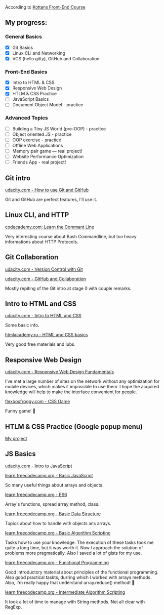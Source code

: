 According to [Kottans Front-End Course](https://github.com/kottans/frontend/blob/master/contents.md)

## My progress:

### General Basics

- [x] Git Basics
- [x] Linux CLI and Networking
- [x] VCS (hello gitty), GitHub and Collaboration

### Front-End Basics

- [x] Intro to HTML & CSS
- [x] Responsive Web Design
- [x] HTLM & CSS Practice
- [ ] JavaScript Basics
- [ ] Document Object Model - practice

### Advanced Topics

- [ ] Building a Tiny JS World (pre-OOP) - practice
- [ ] Object oriented JS - practice
- [ ] OOP exercise - practice
- [ ] Offline Web Applications
- [ ] Memory pair game — real project!
- [ ] Website Performance Optimization
- [ ] Friends App - real project!

## Git intro

[udacity.com - How to use Git and GitHub](./0_git_intro/udacity_git_intro.png)

Git and GitHub are perfect features, I'll use it.

## Linux CLI, and HTTP

[codecademy.com: Learn the Commant Line](./1_task_linux_cli/Completed.png)

Very interesting course about Bash Commandline,
but too heavy informations about HTTP Protocols.

## Git Collaboration

[udacity.com - Version Control with Git](./2_git_collaboration/what_is_version_control.png)

[udacity.com - GitHub and Collaboration](./2_git_collaboration/github_collaboration.png)

Mostly repiting of the Git intro at stage 0 with couple remarks.

## Intro to HTML and CSS

[udacity.com - Intro to HTML and CSS](./3_task_html_css_intro/html_css_intro.png)

Some basic info.

[htmlacademy.ru - HTML and CSS basics](./3_task_html_css_intro/htmlacademy.ru.png)

Very good free materials and lubs.

## Responsive Web Design

[udacity.com - Responsive Web Design Fundamentals](./4_task_responsive_web_design/responsive_web_design_fundamentals.png)

I've met a large number of sites on the network without any optimization for mobile devices, which makes it impossible to use them.
I hope the acquired knowledge will help to make the interface convenient for people.

[flexboxfroggy.com - CSS Game](./4_task_responsive_web_design/flexbox_froggy.png)

Funny game! :frog:

## HTLM & CSS Practice (Google popup menu)

[My project](https://github.com/Temu4/Booble-styled-page)

## JS Basics

[udacity.com - Intro to JavaScript](./6_task_js_basics/intro_to_javascript.png)

[learn.freecodecamp.org - Basic JavaScript](./6_task_js_basics/freecodecamp_basic_js.png)

So many useful things about arrays and objects.

[learn.freecodecamp.org - ES6](./6_task_js_basics/freecodecamp_es6.png)

Array's functions, spread array method, class.

[learn.freecodecamp.org - Basic Data Structure](./6_task_js_basics/freecodecamp_basic_data_srtuctures.png)

Topics about how to handle with objects ans arrays.

[learn.freecodecamp.org - Basic Algorithm Scripting](./6_task_js_basics/freecodecamp_basic_algorithm_scriting.png)

Tasks how to use your knowledge.
The execution of these tasks took me quite a long time, but it was worth it. Now I approach the solution of problems more pragmatically. Also I saved a lot of gists for my use.

[learn.freecodecamp.org - Functional Programming](./6_task_js_basics/freecodecamp_functional_programming.png)

Good introductory material about principles of the functional programming. Also good practical taskts, durring which I worked with arrays methods. Also, I'm really happy that understand array.reduce() method! :notebook:

[learn.freecodecamp.org - Intermediate Algorithm Scripting](./6_task_js_basics/freecodecamp_intermediate_algorithm_scripting.png)

It took a lot of time to manage with String methods. Not all clear with RegExp.
